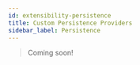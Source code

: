 ```yaml
---
id: extensibility-persistence
title: Custom Persistence Providers
sidebar_label: Persistence
---
```


> Coming soon!